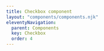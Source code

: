 ```yaml
---
title: Checkbox component
layout: "components/components.njk"
eleventyNavigation:
  parent: Components
  key: Checkbox
  order: 4
---
```

